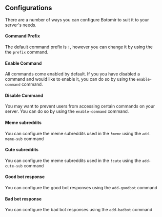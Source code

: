 ## Configurations

There are a number of ways you can configure Botomir to suit it to your server's needs.

#### Command Prefix

The default command prefix is `!`, however you can change it by using the the `prefix` command.

#### Enable Command

All commands come enabled by default. If you you have disabled a command and would like to enable it, you can do so by 
using the `enable-command` command.

#### Disable Command

You may want to prevent users from accessing certain commands on your server. You can do so by using the `enable-command` command.

#### Meme subreddits

You can configure the meme subreddits used in the `!meme` using the `add-meme-sub` command

#### Cute subreddits

You can configure the meme subreddits used in the `!cute` using the `add-cute-sub` command

#### Good bot response

You can configure the good bot responses using the `add-goodbot` command

#### Bad bot response

You can configure the bad bot responses using the `add-badbot` command
